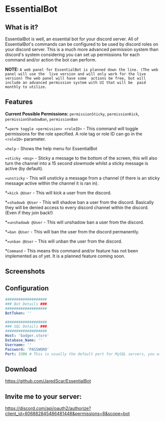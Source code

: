 # EssentialBot

## What is it?

EssentialBot is well, an essential bot for your discord server. All of 
EssentialBot's commands can be configured to be used by discord roles on your discord 
server. This is a much more advanced permission system than discord's system 
considering you can set up permissions for each command and/or action the bot can 
perform.

**NOTE:** `A web panel for EssentialBot is planned down the line. (The web panel will use the 
live version and will only work for the live version) The web panel will have some 
actions be free, but will include an advanced permission system with UI that will be 
paid monthly to utilize.`

## Features

**Current Possible Permissions:** 
`permissionSticky`, `permissionKick`, `permissionShadowBan`, 
`permissionBan`

*`=perm toggle <permission> <roleID>` - This command will toggle permissions for the 
role specified. A role tag or role ID can go in the `<roleID>` parameter.

`=help` - Shows the help menu for EssentialBot

`=sticky <msg>` - Sticky a message to the bottom of the screen, this will also turn the 
channel into a 15 second slowmode whilst a sticky message is active (by default). 

`=unsticky` - This will unsticky a message from a channel (if there is an sticky 
message active within the channel it is ran in). 

*`=kick @User` - This will kick a user from the discord. 

*`=shadowb @User` - This will shadow ban a user from the discord. Basically they will be 
denied access to every discord channel within the discord. (Even if they join back!) 

*`=unshadowb @User` - This will unshadow ban a user from the discord.

*`=ban @User` - This will ban the user from the discord permanently. 

*`=unban @User` - This will unban the user from the discord.

*`Command` - This means this command and/or feature has not been implemented as of yet. 
It is a planned feature coming soon.

## Screenshots



## Configuration
```yaml
###################
### Bot Details ###
###################
BotToken: ''

###################
### SQL Details ###
###################
Host: 'badger.store'
Database_Name: ''
Username: ''
Password: 'PASSWORD'
Port: 3306 # This is usually the default port for MySQL servers, you will most likely not need to change this
```


## Download
https://github.com/JaredScar/EssentialBot

## Invite me to your server:
https://discord.com/api/oauth2/authorize?client_id=606882845486481448&permissions=8&scope=bot